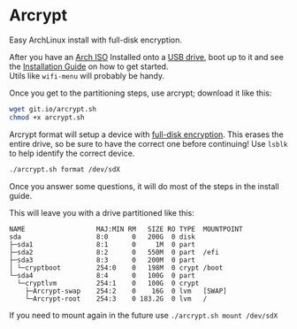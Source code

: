 # Arcrypt
Easy ArchLinux install with full-disk encryption.

After you have an [Arch ISO](https://www.archlinux.org/download/)
Installed onto a [USB drive](https://wiki.archlinux.org/index.php/USB_flash_installation_media),
boot up to it and see the [Installation Guide](https://wiki.archlinux.org/index.php/installation_guide)
on how to get started.  
Utils like `wifi-menu` will probably be handy.

Once you get to the partitioning steps, use arcrypt; download it like this:
```bash
wget git.io/arcrypt.sh
chmod +x arcrypt.sh
```

Arcrypt format will setup a device with [full-disk encryption](https://wiki.archlinux.org/index.php/Dm-crypt/Encrypting_an_entire_system#Encrypted_boot_partition_.28GRUB.29).
This erases the entire drive, so be sure to have the correct one before continuing!
Use `lsblk` to help identify the correct device.
```bash
./arcrypt.sh format /dev/sdX
```
Once you answer some questions, it will do most of the steps in the install guide.

This will leave you with a drive partitioned like this:
```
NAME                  MAJ:MIN RM   SIZE RO TYPE  MOUNTPOINT
sda                   8:0      0   200G  0 disk
├─sda1                8:1      0     1M  0 part
├─sda2                8:2      0   550M  0 part  /efi
├─sda3                8:3      0   200M  0 part
│ └─cryptboot         254:0    0   198M  0 crypt /boot
└─sda4                8:4      0   100G  0 part
  └─cryptlvm          254:1    0   100G  0 crypt
    ├─Arcrypt-swap    254:2    0    16G  0 lvm   [SWAP]
    └─Arcrypt-root    254:3    0 183.2G  0 lvm   /
```

If you need to mount again in the future use `./arcrypt.sh mount /dev/sdX`
